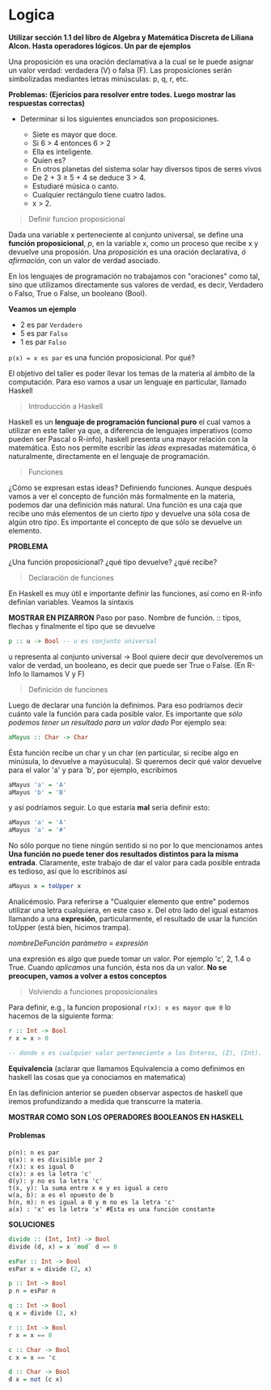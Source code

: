 # Logica

**Utilizar sección 1.1 del libro de Algebra y Matemática Discreta de Liliana Alcon. Hasta operadores lógicos. Un par de ejemplos**

Una proposición es una oración declamativa a la cual se le puede asignar un valor
verdad: verdadera (V) o falsa (F). Las proposiciones serán simbolizadas mediantes
letras minúsculas: p, q, r, etc.

**Problemas: (Ejericios para resolver entre todes. Luego mostrar las respuestas correctas)**

- Determinar si los siguientes enunciados son proposiciones.

  - Siete es mayor que doce.
  - Si 6 > 4 entonces 6 > 2
  - Ella es inteligente.
  - Quı́en es?
  - En otros planetas del sistema solar hay diversos tipos de seres vivos
  - De 2 + 3 ≥ 5 + 4 se deduce 3 > 4.
  - Estudiaré música o canto.
  - Cualquier rectángulo tiene cuatro lados.
  - x > 2.

> Definir funcion proposicional

Dada una variable x perteneciente al conjunto universal, se define una **función proposicional**, _p_, en la variable x, como un proceso
que recibe x y devuelve una proposión. Una _proposición_ es una oración declarativa, _ó afirmación_, con un valor de verdad asociado.

En los lenguajes de programación no trabajamos con "oraciones" como tal, sino que utilizamos directamente sus valores de verdad,
es decir, Verdadero o Falso, True o False, un booleano (Bool).

**Veamos un ejemplo**

-  2 es par `Verdadero`
-  5 es par `Falso`
-  1 es par `Falso`

`p(x) = x es par` es una función proposicional. Por qué?

El objetivo del taller es poder llevar los temas de la materia al ámbito de la computación. Para eso vamos a usar un lenguaje en particular, llamado Haskell

> Introducción a Haskell

Haskell es un **lenguaje de programación funcional puro** el cual vamos a utilizar en este taller ya que, a diferencia de lenguajes imperativos (como pueden ser Pascal o R-info), haskell presenta una mayor relación con la matemática. Esto nos permite escribir las *ideas* expresadas matemática, ó naturalmente, directamente en el lenguaje de programación.

> Funciones

¿Cómo se expresan estas ideas? Definiendo funciones. Aunque después vamos a ver el concepto de función más formalmente en la materia, podemos dar una definición más natural.
Una función es una caja que recibe uno más elementos de un cierto *tipo* y devuelve una sóla cosa de algún otro *tipo*. Es importante el concepto de que sólo se devuelve un elemento.


**PROBLEMA**

¿Una función proposicional? ¿qué tipo devuelve? ¿qué recibe?

> Declaración de funciones

En Haskell es muy útil e importante definir las funciones, así como en R-info definían variables. Veamos la sintaxis

**MOSTRAR EN PIZARRON** Paso por paso. Nombre de función. :: tipos, flechas y finalmente el tipo que se devuelve

```haskell
p :: u -> Bool -- u es conjunto universal
```
u representa al conjunto universal
-> Bool quiere decir que devolveremos un valor de verdad, un booleano, es decir que puede ser True o False. (En R-Info lo llamamos V y F)

> Definición de funciones

Luego de declarar una función la definimos. Para eso podríamos decir cuánto vale la función para cada posible valor. Es importante que *sólo podemos tener un resultado para un valor dado* 
Por ejemplo sea:

```haskell
aMayus :: Char -> Char
```
Ésta función recibe un char y un char (en particular, si recibe algo en minúsula, lo devuelve a mayúsucula). Si queremos decir qué valor devuelve para el valor 'a' y para 'b', por ejemplo, escribimos

```haskell
aMayus 'a' = 'A'
aMayus 'b' = 'B'
```

y así podríamos seguir. Lo que estaría **mal** sería definir esto:

```haskell
aMayus 'a' = 'A'
aMayus 'a' = '#'
```

No sólo porque no tiene ningún sentido si no por lo que mencionamos antes **Una función no puede tener dos resultados distintos para la misma entrada**. Claramente, este trabajo de dar el valor para cada posible entrada es tedioso, así que lo escribinos así

```haskell
aMayus x = toUpper x 
```

Analicémoslo. Para referirse a "Cualquier elemento que entre" podemos utilizar una letra cualquiera, en este caso x. Del otro lado del igual estamos llamando a una **expresión**, particularmente, el resultado de usar la función toUpper  (está bien, hicimos trampa).

*nombreDeFunción* *parámetro* = *expresión*

una expresión es algo que puede tomar un valor. Por ejemplo 'c', 2, 1.4 o True. Cuando *aplicamos* una función, ésta nos da un valor. **No se preocupen, vamos a volver a estos conceptos**

> Volviendo a funciones proposicionales

Para definir, e.g., la funcion proposional `r(x): x es mayor que 0` lo hacemos de la siguiente forma:

```haskell
r :: Int -> Bool
r x = x > 0

-- donde x es cualquier valor perteneciente a los Enteros, (Z), (Int).
```

**Equivalencia** (aclarar que llamamos Equivalencia a como definimos en haskell las cosas que ya conociamos en matematica)

En las definicion anterior se pueden observar aspectos de haskell que iremos profundizando a medida que transcurre la materia.

**MOSTRAR COMO SON LOS OPERADORES BOOLEANOS EN HASKELL**

#### Problemas

```
p(n): n es par
q(x): x es divisible por 2
r(x): x es igual 0
c(x): x es la letra 'c'
d(y): y no es la letra 'c'
t(x, y): la suma entre x e y es igual a cero
w(a, b): a es el opuesto de b
h(n, m): n es igual a 0 y m no es la letra 'c'
a(x) : 'x' es la letra 'x' #Esta es una función constante
```

**SOLUCIONES**

```haskell
divide :: (Int, Int) -> Bool
divide (d, x) = x `mod` d == 0

esPar :: Int -> Bool
esPar x = divide (2, x)

p :: Int -> Bool
p n = esPar n

q :: Int -> Bool
q x = divide (2, x)

r :: Int -> Bool
r x = x == 0

c :: Char -> Bool
c x = x == 'c

d :: Char -> Bool
d x = not (c x)
```
